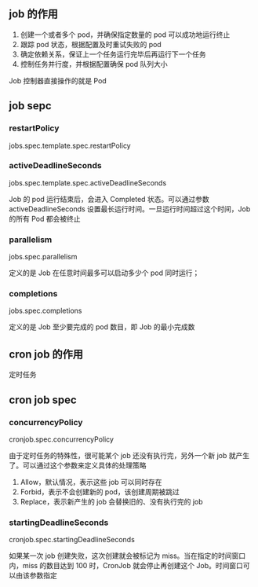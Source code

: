 ## job 的作用
1. 创建一个或者多个 pod，并确保指定数量的 pod 可以成功地运行终止
2. 跟踪 pod 状态，根据配置及时重试失败的 pod
3. 确定依赖关系，保证上一个任务运行完毕后再运行下一个任务
4. 控制任务并行度，并根据配置确保 pod 队列大小

Job 控制器直接操作的就是 Pod


## job sepc
### restartPolicy
jobs.spec.template.spec.restartPolicy

### activeDeadlineSeconds
jobs.spec.template.spec.activeDeadlineSeconds

Job 的 pod 运行结束后，会进入 Completed 状态。可以通过参数 activeDeadlineSeconds 设置最长运行时间。一旦运行时间超过这个时间，Job 的所有 Pod 都会被终止

### parallelism
jobs.spec.parallelism

定义的是 Job 在任意时间最多可以启动多少个 pod 同时运行；

### completions
jobs.spec.completions

定义的是 Job 至少要完成的 pod 数目，即 Job 的最小完成数


## cron job 的作用
定时任务


## cron job spec

### concurrencyPolicy
cronjob.spec.concurrencyPolicy

由于定时任务的特殊性，很可能某个 job 还没有执行完，另外一个新 job 就产生了。可以通过这个参数来定义具体的处理策略

1. Allow，默认情况，表示这些 job 可以同时存在
2. Forbid，表示不会创建新的 pod，该创建周期被跳过
3. Replace，表示新产生的 job 会替换旧的、没有执行完的 job

### startingDeadlineSeconds
cronjob.spec.startingDeadlineSeconds

如果某一次 job 创建失败，这次创建就会被标记为 miss。当在指定的时间窗口内，miss 的数目达到 100 时，CronJob 就会停止再创建这个 Job。时间窗口可以由该参数指定

